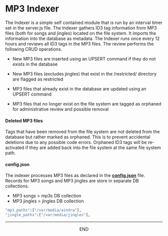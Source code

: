 <div class="page-header">
  <h1  id="page-title">MP3 Indexer</h1>
</div>

The Indexer is a simple self contained module that is run by an interval timer set
in the server.js file. The Indexer gathers ID3 tag information from MP3 files (both for songs and jingles)
located on the file system. It imports the information into the database as metadata. The Indexer runs once every 12 hours and reviews all ID3 tags in the MP3 files. The review performs the following CRUD operations.

* New MP3 files are inserted using an UPSERT command if they do not exists in the database

* New MP3 files (excludes jingles) that exist in the /restricted/ directory are flagged as restricted

* MP3 files that already exist in the database are updated using an UPSERT command

* MP3 files that no longer exist on the file system are tagged as orphaned for administrative
review and possible removal





#### Deleted MP3 files
Tags that have been removed from the file system are not deleted from the database but rather marked as
orphaned. This is to prevent accidental deletions due to any possible code errors. Orphaned ID3 tags will
be re-activated if they are added back into the file system at the same file system path.

#### config.json
The indexer processes MP3 files as declared in the
__[config.json](/index.html?md=pages_config.md)__
 file. Records for MP3 songs and MP3 jingles are store in separate DB collections.

* MP3 songs > mp3s DB collection
* MP3 jingles > jingles DB collection

```bash
"mp3_paths":["/var/media/aindra"],
"jingle_paths":["/var/media/jingles"],
```


___
<div style="margin:0 auto;text-align:center;">END</div>
